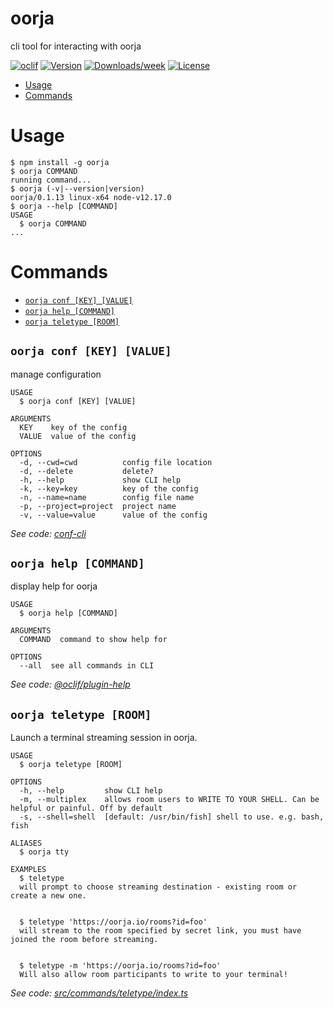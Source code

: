 oorja
=====

cli tool for interacting with oorja

[![oclif](https://img.shields.io/badge/cli-oclif-brightgreen.svg)](https://oclif.io)
[![Version](https://img.shields.io/npm/v/oorja.svg)](https://npmjs.org/package/oorja)
[![Downloads/week](https://img.shields.io/npm/dw/oorja.svg)](https://npmjs.org/package/oorja)
[![License](https://img.shields.io/npm/l/oorja.svg)](https://github.com/akshaykmr/oorja-cli/blob/master/package.json)

<!-- toc -->
* [Usage](#usage)
* [Commands](#commands)
<!-- tocstop -->
# Usage
<!-- usage -->
```sh-session
$ npm install -g oorja
$ oorja COMMAND
running command...
$ oorja (-v|--version|version)
oorja/0.1.13 linux-x64 node-v12.17.0
$ oorja --help [COMMAND]
USAGE
  $ oorja COMMAND
...
```
<!-- usagestop -->
# Commands
<!-- commands -->
* [`oorja conf [KEY] [VALUE]`](#oorja-conf-key-value)
* [`oorja help [COMMAND]`](#oorja-help-command)
* [`oorja teletype [ROOM]`](#oorja-teletype-room)

## `oorja conf [KEY] [VALUE]`

manage configuration

```
USAGE
  $ oorja conf [KEY] [VALUE]

ARGUMENTS
  KEY    key of the config
  VALUE  value of the config

OPTIONS
  -d, --cwd=cwd          config file location
  -d, --delete           delete?
  -h, --help             show CLI help
  -k, --key=key          key of the config
  -n, --name=name        config file name
  -p, --project=project  project name
  -v, --value=value      value of the config
```

_See code: [conf-cli](https://github.com/natzcam/conf-cli/blob/v0.1.9/src/commands/conf.ts)_

## `oorja help [COMMAND]`

display help for oorja

```
USAGE
  $ oorja help [COMMAND]

ARGUMENTS
  COMMAND  command to show help for

OPTIONS
  --all  see all commands in CLI
```

_See code: [@oclif/plugin-help](https://github.com/oclif/plugin-help/blob/v3.1.0/src/commands/help.ts)_

## `oorja teletype [ROOM]`

Launch a terminal streaming session in oorja.

```
USAGE
  $ oorja teletype [ROOM]

OPTIONS
  -h, --help         show CLI help
  -m, --multiplex    allows room users to WRITE TO YOUR SHELL. Can be helpful or painful. Off by default
  -s, --shell=shell  [default: /usr/bin/fish] shell to use. e.g. bash, fish

ALIASES
  $ oorja tty

EXAMPLES
  $ teletype
  will prompt to choose streaming destination - existing room or create a new one.


  $ teletype 'https://oorja.io/rooms?id=foo'
  will stream to the room specified by secret link, you must have joined the room before streaming.


  $ teletype -m 'https://oorja.io/rooms?id=foo'
  Will also allow room participants to write to your terminal!
```

_See code: [src/commands/teletype/index.ts](https://github.com/akshaykmr/oorja-cli/blob/v0.1.13/src/commands/teletype/index.ts)_
<!-- commandsstop -->
